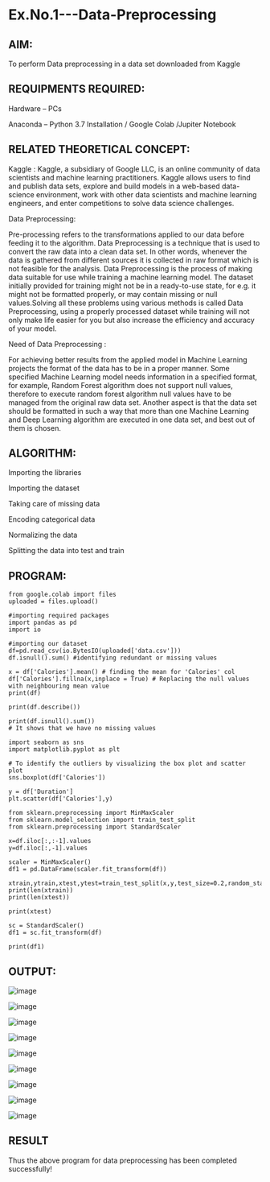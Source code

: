 # Ex.No.1---Data-Preprocessing
## AIM:

To perform Data preprocessing in a data set downloaded from Kaggle

## REQUIPMENTS REQUIRED:

Hardware – PCs

Anaconda – Python 3.7 Installation / Google Colab /Jupiter Notebook

## RELATED THEORETICAL CONCEPT:
Kaggle :
Kaggle, a subsidiary of Google LLC, is an online community of data scientists and machine learning practitioners. Kaggle allows users to find and publish data sets, explore and build models in a web-based data-science environment, work with other data scientists and machine learning engineers, and enter competitions to solve data science challenges.

Data Preprocessing:

Pre-processing refers to the transformations applied to our data before feeding it to the algorithm. Data Preprocessing is a technique that is used to convert the raw data into a clean data set. In other words, whenever the data is gathered from different sources it is collected in raw format which is not feasible for the analysis.
Data Preprocessing is the process of making data suitable for use while training a machine learning model. The dataset initially provided for training might not be in a ready-to-use state, for e.g. it might not be formatted properly, or may contain missing or null values.Solving all these problems using various methods is called Data Preprocessing, using a properly processed dataset while training will not only make life easier for you but also increase the efficiency and accuracy of your model.

Need of Data Preprocessing :

For achieving better results from the applied model in Machine Learning projects the format of the data has to be in a proper manner. Some specified Machine Learning model needs information in a specified format, for example, Random Forest algorithm does not support null values, therefore to execute random forest algorithm null values have to be managed from the original raw data set.
Another aspect is that the data set should be formatted in such a way that more than one Machine Learning and Deep Learning algorithm are executed in one data set, and best out of them is chosen.


## ALGORITHM:

Importing the libraries

Importing the dataset

Taking care of missing data

Encoding categorical data

Normalizing the data

Splitting the data into test and train

## PROGRAM:

```
from google.colab import files
uploaded = files.upload()

#importing required packages
import pandas as pd
import io

#importing our dataset
df=pd.read_csv(io.BytesIO(uploaded['data.csv']))
df.isnull().sum() #identifying redundant or missing values

x = df['Calories'].mean() # finding the mean for 'Calories' col
df['Calories'].fillna(x,inplace = True) # Replacing the null values with neighbouring mean value
print(df)

print(df.describe())

print(df.isnull().sum())
# It shows that we have no missing values

import seaborn as sns
import matplotlib.pyplot as plt

# To identify the outliers by visualizing the box plot and scatter plot
sns.boxplot(df['Calories'])

y = df['Duration']
plt.scatter(df['Calories'],y)

from sklearn.preprocessing import MinMaxScaler
from sklearn.model_selection import train_test_split
from sklearn.preprocessing import StandardScaler

x=df.iloc[:,:-1].values
y=df.iloc[:,-1].values

scaler = MinMaxScaler()
df1 = pd.DataFrame(scaler.fit_transform(df))

xtrain,ytrain,xtest,ytest=train_test_split(x,y,test_size=0.2,random_state=2)
print(len(xtrain))
print(len(xtest))

print(xtest)

sc = StandardScaler()
df1 = sc.fit_transform(df)

print(df1)
```


## OUTPUT:
![image](https://user-images.githubusercontent.com/114254543/192131319-ed941cc7-b220-4ba2-96d4-071a811118d5.png)

![image](https://user-images.githubusercontent.com/114254543/192131363-c6f11813-7b07-48c8-90ec-c5f1926e8a29.png)

![image](https://user-images.githubusercontent.com/114254543/192131385-7a874368-edc2-440c-b83b-9eb4e5c7058d.png)

![image](https://user-images.githubusercontent.com/114254543/192131394-9ce892a1-0a9a-4e0e-98c0-d6809ca06830.png)

![image](https://user-images.githubusercontent.com/114254543/192131400-97c2401b-1685-4c7c-a15f-115880687871.png)

![image](https://user-images.githubusercontent.com/114254543/192131408-df0d7073-6b57-4d05-b8b7-9f6bcf83aeda.png)

![image](https://user-images.githubusercontent.com/114254543/192131423-514bc110-25f7-4c94-a969-08605a188f4c.png)

![image](https://user-images.githubusercontent.com/114254543/192131441-474204fd-1180-4772-a1db-c702083e4f13.png)

![image](https://user-images.githubusercontent.com/114254543/192131457-f1a1af2e-9c16-4761-bb9f-e473e0b28de4.png)


## RESULT
Thus the above program for data preprocessing has been completed successfully!
